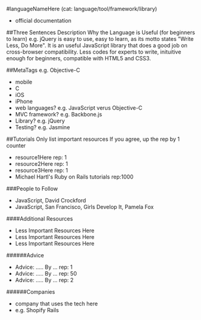 #languageNameHere (cat: language/tool/framework/library)
- official documentation

##Three Sentences Description Why the Language is Useful (for beginners to learn)
e.g. jQuery is easy to use, easy to learn, as its motto states "Write Less, Do More". It is an useful JavaScript library that does a good job on cross-browser compatibility. Less codes for experts to write, inituitive enough for beginners, compatible with HTML5 and CSS3. 

##MetaTags e.g. Objective-C
- mobile
- C
- iOS
- iPhone
- web languages? e.g. JavaScript verus Objective-C
- MVC framework? e.g. Backbone.js
- Library? e.g. jQuery
- Testing? e.g. Jasmine

##Tutorials
Only list important resources
If you agree, up the rep by 1 counter
- resource1Here rep: 1
- resource2Here rep: 1
- resource3Here rep: 1
- Michael Hartl's Ruby on Rails tutorials rep:1000

###People to Follow
- JavaScript, David Crockford
- JavaScript, San Francisco, Girls Develop It, Pamela Fox


####Additional Resources
- Less Important Resources Here
- Less Important Resources Here
- Less Important Resources Here

######Advice
- Advice: ..... By ... rep: 1
- Advice: ..... By ... rep: 50
- Advice: ..... By ... rep: 2

######Companies
- company that uses the tech here
- e.g. Shopify Rails